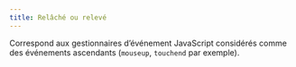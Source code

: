 ```yaml
---
title: Relâché ou relevé 
---
```


Correspond aux gestionnaires d’événement JavaScript considérés comme des
événements ascendants (`mouseup`, `touchend` par exemple).

